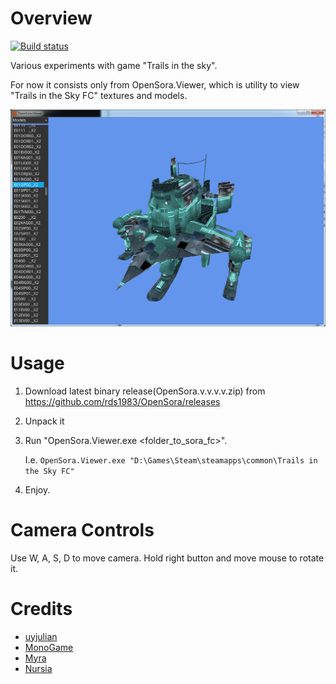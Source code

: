 # Overview
[![Build status](https://ci.appveyor.com/api/projects/status/nhryaguc3murmq8q?svg=true)](https://ci.appveyor.com/project/RomanShapiro/opensora)

Various experiments with game "Trails in the sky".

For now it consists only from OpenSora.Viewer, which is utility to view "Trails in the Sky FC" textures and models.

![](/images/OpenSora.png)

# Usage
1. Download latest binary release(OpenSora.v.v.v.v.zip) from https://github.com/rds1983/OpenSora/releases
2. Unpack it
3. Run "OpenSora.Viewer.exe <folder_to_sora_fc>".

   I.e. `OpenSora.Viewer.exe "D:\Games\Steam\steamapps\common\Trails in the Sky FC"`
4. Enjoy.

# Camera Controls
Use W, A, S, D to move camera.
Hold right button and move mouse to rotate it.

# Credits
* [uyjulian](https://github.com/uyjulian)
* [MonoGame](http://www.monogame.net/)
* [Myra](https://github.com/rds1983/Myra)
* [Nursia](https://github.com/rds1983/Nursia)
